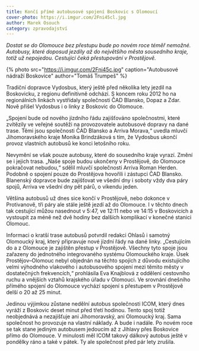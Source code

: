 ```yaml
---
title: Končí přímé autobusové spojení Boskovic s Olomoucí
cover-photo: https://i.imgur.com/2Fni45cl.jpg
author: Marek Osouch
category: zpravodajství
---
```


*Dostat se do Olomouce bez přestupu bude po novém roce téměř nemožné. Autobusy, které doposud jezdily až do největšího města sousedního kraje, totiž už nepojedou. Cestující čeká přestupování v Prostějově.*

{% photo src="https://i.imgur.com/2Fni45c.jpg" caption="Autobusové nádraží Boskovice" author="Tomáš Trumpeš" %}

Tradiční dopravce Vydosbus, který ještě před několika lety jezdil na Boskovicku, z regionu definitivně odchází. S koncem roku 2012 ho na regionálních linkách vystřídaly společnosti ČAD Blansko, Dopaz a Zdar. Nově přišel Vydosbus i o linky z Boskovic do Olomouce.

„Spojení bude od nového jízdního řádu zajišťováno společnostmi, které zvítězily ve veřejné soutěži na provozovatele autobusové dopravy na dané trase. Těmi jsou společnosti ČAD Blansko a Arriva Morava,“ uvedla mluvčí Jihomoravského kraje Monika Brindzáková s tím, že Vydosbus ukončí provoz vlastních autobusů ke konci letošního roku.

Nevymění se však pouze autobusy, které do sousedního kraje vyrazí. Změní se i jejich trasa. „Naše spoje budou ukončeny v Prostějově, do Olomouce pokračovat nebudou,“ sdělil mluvčí společnosti Arriva Roman Herden. Podobně o spojení pouze do Prostějova hovořili i zástupci ČAD Blansko. Blanenský dopravce bude zajišťovat ve všední dny i soboty vždy dva páry spojů, Arriva ve všední dny pět párů, o víkendu jeden.

Většina autobusů už dnes sice končí v Prostějově, nebo dokonce v Protivanově, tři páry ale stále ještě jezdí až do Olomouce. I v těchto dnech tak cestující můžou nasednout v 5:47, ve 12:11 nebo ve 14:15 v Boskovicích a vystoupit za méně než dvě hodiny bez dalších komplikací v konečné stanici Olomouc.

Informaci o kratší trase autobusů potvrdil redakci Ohlasů i samotný Olomoucký kraj, který připravuje nové jízdní řády na dané linky. „Cestujícím do a z Olomouce je zajištěn přestup v Prostějově. Všechny tyto spoje jsou zařazeny do jednotného integrovaného systému Olomouckého kraje. Úsek Prostějov–Olomouc nebyl objednán na těchto spojích z důvodu existujícího velmi výhodného vlakového i autobusového spojení mezi těmito městy v dostatečných frekvencích,“ prohlásila Eva Knajblová z oddělení cestovního ruchu a vnějších vztahů krajského úřadu v Olomouci. Ve srovnání dnešního přímého spojení do Olomouce vychází spojení s přestupem v Prostějově delší o 20 až 25 minut.

Jedinou výjimkou zůstane nedělní autobus společnosti ICOM, který dnes vyráží z Boskovic deset minut před třetí hodinou. Tento spoj totiž neobjednává a nezajišťuje ani Jihomoravský, ani Olomoucký kraj. Sama společnost ho provozuje na vlastní náklady. A bude i nadále. Po novém roce se tak stane jediným autobusem jedoucím až z Jihlavy přes Boskovice přímo do Olomouce. V minulosti měl ICOM takový dálkový autobus ještě v pondělky ráno a také v pátek. Ty ale společnost před pár lety zrušila.
